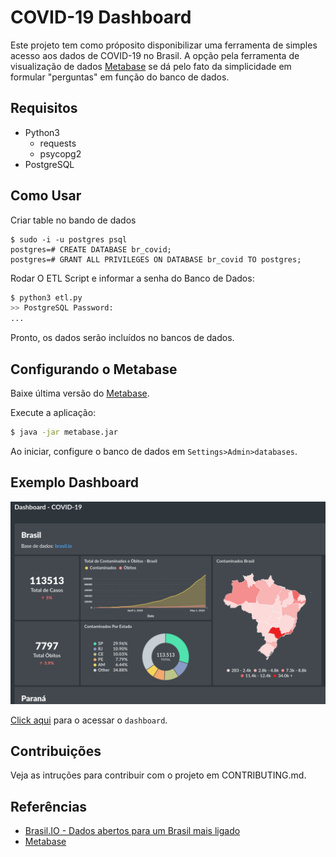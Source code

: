 # COVID-19 Dashboard

Este projeto tem como próposito disponibilizar uma ferramenta de simples acesso aos dados de COVID-19 no Brasil. A opção pela ferramenta de visualização de dados [Metabase](https://www.metabase.com/start/) se dá pelo fato da simplicidade em formular "perguntas" em função do banco de dados.

## Requisitos
* Python3
    * requests
    * psycopg2
* PostgreSQL

## Como Usar

Criar table no bando de dados
```
$ sudo -i -u postgres psql
postgres=# CREATE DATABASE br_covid;
postgres=# GRANT ALL PRIVILEGES ON DATABASE br_covid TO postgres;
```

Rodar O ETL Script e informar a senha do Banco de Dados:
```bash
$ python3 etl.py
>> PostgreSQL Password: 
...
```
Pronto, os dados serão incluídos no bancos de dados.


## Configurando o Metabase

Baixe última versão do [Metabase](https://www.metabase.com/start/).

Execute a aplicação:

```bash
$ java -jar metabase.jar
```

Ao iniciar, configure o banco de dados em `Settings>Admin>databases`.

## Exemplo Dashboard

![](images/exemplo.png)

[Click aqui](http://45.76.59.111:3000/public/dashboard/b8d196d8-9468-4dc0-bd24-cb48b69a9dd4#theme=night) para o acessar o `dashboard`.

## Contribuições

Veja as intruções para contribuir com o projeto em CONTRIBUTING.md.


## Referências

* [Brasil.IO - Dados abertos para um Brasil mais ligado](https://github.com/turicas/brasil.io)
* [Metabase](https://www.metabase.com/start/)